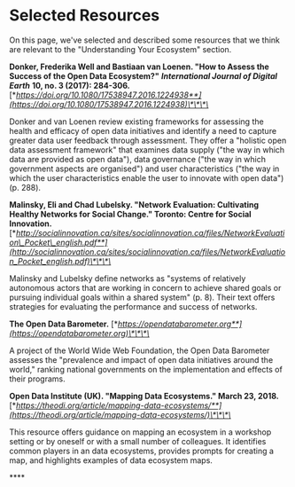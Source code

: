 # Selected Resources

On this page, we've selected and described some resources that we think are relevant to the "Understanding Your Ecosystem" section. 

**Donker, Frederika Well and Bastiaan van Loenen. "How to Assess the Success of the Open Data Ecosystem?"** _**International Journal of Digital Earth**_ **10, no. 3 \(2017\): 284-306.** [**https://doi.org/10.1080/17538947.2016.1224938**](https://doi.org/10.1080/17538947.2016.1224938)\*\*\*\*

Donker and van Loenen review existing frameworks for assessing the health and efficacy of open data initiatives and identify a need to capture greater data user feedback through assessment. They offer a "holistic open data assessment framework" that examines data supply \("the way in which data are provided as open data"\), data governance \("the way in which government aspects are organised"\) and user characteristics \("the way in which the user characteristics enable the user to innovate with open data"\) \(p. 288\).

**Malinsky, Eli and Chad Lubelsky. "Network Evaluation: Cultivating Healthy Networks for Social Change." Toronto: Centre for Social Innovation.** [**http://socialinnovation.ca/sites/socialinnovation.ca/files/NetworkEvaluation\_Pocket\_english.pdf**](http://socialinnovation.ca/sites/socialinnovation.ca/files/NetworkEvaluation_Pocket_english.pdf)\*\*\*\*

Malinsky and Lubelsky define networks as "systems of relatively autonomous actors that are working in concern to achieve shared goals or pursuing individual goals within a shared system" \(p. 8\). Their text offers strategies for evaluating the performance and success of networks.

**The Open Data Barometer.** [**https://opendatabarometer.org**](https://opendatabarometer.org)\*\*\*\*

A project of the World Wide Web Foundation, the Open Data Barometer assesses the "prevalence and impact of open data initiatives around the world," ranking national governments on the implementation and effects of their programs.

**Open Data Institute \(UK\). "Mapping Data Ecosystems." March 23, 2018.** [**https://theodi.org/article/mapping-data-ecosystems/**](https://theodi.org/article/mapping-data-ecosystems/)\*\*\*\*

This resource offers guidance on mapping an ecosystem in a workshop setting or by oneself or with a small number of colleagues. It identifies common players in an data ecosystems, provides prompts for creating a map, and highlights examples of data ecosystem maps.

\*\*\*\*

